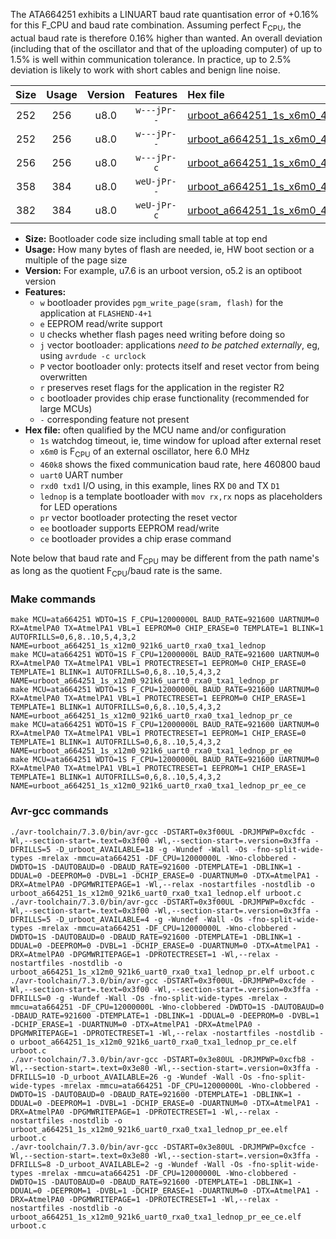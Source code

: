 The ATA664251 exhibits a LINUART baud rate quantisation error of +0.16% for this F_CPU and baud rate combination. Assuming perfect F<sub>CPU</sub>, the actual baud rate is therefore 0.16% higher than wanted. An overall deviation (including that of the oscillator and that of the uploading computer) of up to 1.5% is well within communication tolerance. In practice, up to 2.5% deviation is likely to work with short cables and benign line noise.

|Size|Usage|Version|Features|Hex file|
|:-:|:-:|:-:|:-:|:--|
|252|256|u8.0|`w---jPr--`|[urboot_a664251_1s_x6m0_460k8_uart0_rxa0_txa1_lednop.hex](https://raw.githubusercontent.com/stefanrueger/urboot.hex/main/mcus/ata664251/watchdog_1_s/external_oscillator_x/%2B6m000000_hz/%2B460k8_baud/uart0_rxa0_txa1/lednop/urboot_a664251_1s_x6m0_460k8_uart0_rxa0_txa1_lednop.hex)|
|252|256|u8.0|`w---jPr--`|[urboot_a664251_1s_x6m0_460k8_uart0_rxa0_txa1_lednop_pr.hex](https://raw.githubusercontent.com/stefanrueger/urboot.hex/main/mcus/ata664251/watchdog_1_s/external_oscillator_x/%2B6m000000_hz/%2B460k8_baud/uart0_rxa0_txa1/lednop/urboot_a664251_1s_x6m0_460k8_uart0_rxa0_txa1_lednop_pr.hex)|
|256|256|u8.0|`w---jPr-c`|[urboot_a664251_1s_x6m0_460k8_uart0_rxa0_txa1_lednop_pr_ce.hex](https://raw.githubusercontent.com/stefanrueger/urboot.hex/main/mcus/ata664251/watchdog_1_s/external_oscillator_x/%2B6m000000_hz/%2B460k8_baud/uart0_rxa0_txa1/lednop/urboot_a664251_1s_x6m0_460k8_uart0_rxa0_txa1_lednop_pr_ce.hex)|
|358|384|u8.0|`weU-jPr--`|[urboot_a664251_1s_x6m0_460k8_uart0_rxa0_txa1_lednop_pr_ee.hex](https://raw.githubusercontent.com/stefanrueger/urboot.hex/main/mcus/ata664251/watchdog_1_s/external_oscillator_x/%2B6m000000_hz/%2B460k8_baud/uart0_rxa0_txa1/lednop/urboot_a664251_1s_x6m0_460k8_uart0_rxa0_txa1_lednop_pr_ee.hex)|
|382|384|u8.0|`weU-jPr-c`|[urboot_a664251_1s_x6m0_460k8_uart0_rxa0_txa1_lednop_pr_ee_ce.hex](https://raw.githubusercontent.com/stefanrueger/urboot.hex/main/mcus/ata664251/watchdog_1_s/external_oscillator_x/%2B6m000000_hz/%2B460k8_baud/uart0_rxa0_txa1/lednop/urboot_a664251_1s_x6m0_460k8_uart0_rxa0_txa1_lednop_pr_ee_ce.hex)|

- **Size:** Bootloader code size including small table at top end
- **Usage:** How many bytes of flash are needed, ie, HW boot section or a multiple of the page size
- **Version:** For example, u7.6 is an urboot version, o5.2 is an optiboot version
- **Features:**
  + `w` bootloader provides `pgm_write_page(sram, flash)` for the application at `FLASHEND-4+1`
  + `e` EEPROM read/write support
  + `U` checks whether flash pages need writing before doing so
  + `j` vector bootloader: applications *need to be patched externally*, eg, using `avrdude -c urclock`
  + `P` vector bootloader only: protects itself and reset vector from being overwritten
  + `r` preserves reset flags for the application in the register R2
  + `c` bootloader provides chip erase functionality (recommended for large MCUs)
  + `-` corresponding feature not present
- **Hex file:** often qualified by the MCU name and/or configuration
  + `1s` watchdog timeout, ie, time window for upload after external reset
  + `x6m0` is F<sub>CPU</sub> of an external oscillator, here 6.0 MHz
  + `460k8` shows the fixed communication baud rate, here 460800 baud
  + `uart0` UART number
  + `rxd0 txd1` I/O using, in this example, lines RX `D0` and TX `D1`
  + `lednop` is a template bootloader with `mov rx,rx` nops as placeholders for LED operations
  + `pr` vector bootloader protecting the reset vector
  + `ee` bootloader supports EEPROM read/write
  + `ce` bootloader provides a chip erase command


Note below that baud rate and F<sub>CPU</sub> may be different from the path name's as long as the quotient F<sub>CPU</sub>/baud rate is the same.

### Make commands
```
make MCU=ata664251 WDTO=1S F_CPU=12000000L BAUD_RATE=921600 UARTNUM=0 RX=AtmelPA0 TX=AtmelPA1 VBL=1 EEPROM=0 CHIP_ERASE=0 TEMPLATE=1 BLINK=1 AUTOFRILLS=0,6,8..10,5,4,3,2 NAME=urboot_a664251_1s_x12m0_921k6_uart0_rxa0_txa1_lednop
make MCU=ata664251 WDTO=1S F_CPU=12000000L BAUD_RATE=921600 UARTNUM=0 RX=AtmelPA0 TX=AtmelPA1 VBL=1 PROTECTRESET=1 EEPROM=0 CHIP_ERASE=0 TEMPLATE=1 BLINK=1 AUTOFRILLS=0,6,8..10,5,4,3,2 NAME=urboot_a664251_1s_x12m0_921k6_uart0_rxa0_txa1_lednop_pr
make MCU=ata664251 WDTO=1S F_CPU=12000000L BAUD_RATE=921600 UARTNUM=0 RX=AtmelPA0 TX=AtmelPA1 VBL=1 PROTECTRESET=1 EEPROM=0 CHIP_ERASE=1 TEMPLATE=1 BLINK=1 AUTOFRILLS=0,6,8..10,5,4,3,2 NAME=urboot_a664251_1s_x12m0_921k6_uart0_rxa0_txa1_lednop_pr_ce
make MCU=ata664251 WDTO=1S F_CPU=12000000L BAUD_RATE=921600 UARTNUM=0 RX=AtmelPA0 TX=AtmelPA1 VBL=1 PROTECTRESET=1 EEPROM=1 CHIP_ERASE=0 TEMPLATE=1 BLINK=1 AUTOFRILLS=0,6,8..10,5,4,3,2 NAME=urboot_a664251_1s_x12m0_921k6_uart0_rxa0_txa1_lednop_pr_ee
make MCU=ata664251 WDTO=1S F_CPU=12000000L BAUD_RATE=921600 UARTNUM=0 RX=AtmelPA0 TX=AtmelPA1 VBL=1 PROTECTRESET=1 EEPROM=1 CHIP_ERASE=1 TEMPLATE=1 BLINK=1 AUTOFRILLS=0,6,8..10,5,4,3,2 NAME=urboot_a664251_1s_x12m0_921k6_uart0_rxa0_txa1_lednop_pr_ee_ce
```

### Avr-gcc commands
```
./avr-toolchain/7.3.0/bin/avr-gcc -DSTART=0x3f00UL -DRJMPWP=0xcfdc -Wl,--section-start=.text=0x3f00 -Wl,--section-start=.version=0x3ffa -DFRILLS=5 -D_urboot_AVAILABLE=18 -g -Wundef -Wall -Os -fno-split-wide-types -mrelax -mmcu=ata664251 -DF_CPU=12000000L -Wno-clobbered -DWDTO=1S -DAUTOBAUD=0 -DBAUD_RATE=921600 -DTEMPLATE=1 -DBLINK=1 -DDUAL=0 -DEEPROM=0 -DVBL=1 -DCHIP_ERASE=0 -DUARTNUM=0 -DTX=AtmelPA1 -DRX=AtmelPA0 -DPGMWRITEPAGE=1 -Wl,--relax -nostartfiles -nostdlib -o urboot_a664251_1s_x12m0_921k6_uart0_rxa0_txa1_lednop.elf urboot.c
./avr-toolchain/7.3.0/bin/avr-gcc -DSTART=0x3f00UL -DRJMPWP=0xcfdc -Wl,--section-start=.text=0x3f00 -Wl,--section-start=.version=0x3ffa -DFRILLS=5 -D_urboot_AVAILABLE=4 -g -Wundef -Wall -Os -fno-split-wide-types -mrelax -mmcu=ata664251 -DF_CPU=12000000L -Wno-clobbered -DWDTO=1S -DAUTOBAUD=0 -DBAUD_RATE=921600 -DTEMPLATE=1 -DBLINK=1 -DDUAL=0 -DEEPROM=0 -DVBL=1 -DCHIP_ERASE=0 -DUARTNUM=0 -DTX=AtmelPA1 -DRX=AtmelPA0 -DPGMWRITEPAGE=1 -DPROTECTRESET=1 -Wl,--relax -nostartfiles -nostdlib -o urboot_a664251_1s_x12m0_921k6_uart0_rxa0_txa1_lednop_pr.elf urboot.c
./avr-toolchain/7.3.0/bin/avr-gcc -DSTART=0x3f00UL -DRJMPWP=0xcfde -Wl,--section-start=.text=0x3f00 -Wl,--section-start=.version=0x3ffa -DFRILLS=0 -g -Wundef -Wall -Os -fno-split-wide-types -mrelax -mmcu=ata664251 -DF_CPU=12000000L -Wno-clobbered -DWDTO=1S -DAUTOBAUD=0 -DBAUD_RATE=921600 -DTEMPLATE=1 -DBLINK=1 -DDUAL=0 -DEEPROM=0 -DVBL=1 -DCHIP_ERASE=1 -DUARTNUM=0 -DTX=AtmelPA1 -DRX=AtmelPA0 -DPGMWRITEPAGE=1 -DPROTECTRESET=1 -Wl,--relax -nostartfiles -nostdlib -o urboot_a664251_1s_x12m0_921k6_uart0_rxa0_txa1_lednop_pr_ce.elf urboot.c
./avr-toolchain/7.3.0/bin/avr-gcc -DSTART=0x3e80UL -DRJMPWP=0xcfb8 -Wl,--section-start=.text=0x3e80 -Wl,--section-start=.version=0x3ffa -DFRILLS=10 -D_urboot_AVAILABLE=26 -g -Wundef -Wall -Os -fno-split-wide-types -mrelax -mmcu=ata664251 -DF_CPU=12000000L -Wno-clobbered -DWDTO=1S -DAUTOBAUD=0 -DBAUD_RATE=921600 -DTEMPLATE=1 -DBLINK=1 -DDUAL=0 -DEEPROM=1 -DVBL=1 -DCHIP_ERASE=0 -DUARTNUM=0 -DTX=AtmelPA1 -DRX=AtmelPA0 -DPGMWRITEPAGE=1 -DPROTECTRESET=1 -Wl,--relax -nostartfiles -nostdlib -o urboot_a664251_1s_x12m0_921k6_uart0_rxa0_txa1_lednop_pr_ee.elf urboot.c
./avr-toolchain/7.3.0/bin/avr-gcc -DSTART=0x3e80UL -DRJMPWP=0xcfce -Wl,--section-start=.text=0x3e80 -Wl,--section-start=.version=0x3ffa -DFRILLS=8 -D_urboot_AVAILABLE=2 -g -Wundef -Wall -Os -fno-split-wide-types -mrelax -mmcu=ata664251 -DF_CPU=12000000L -Wno-clobbered -DWDTO=1S -DAUTOBAUD=0 -DBAUD_RATE=921600 -DTEMPLATE=1 -DBLINK=1 -DDUAL=0 -DEEPROM=1 -DVBL=1 -DCHIP_ERASE=1 -DUARTNUM=0 -DTX=AtmelPA1 -DRX=AtmelPA0 -DPGMWRITEPAGE=1 -DPROTECTRESET=1 -Wl,--relax -nostartfiles -nostdlib -o urboot_a664251_1s_x12m0_921k6_uart0_rxa0_txa1_lednop_pr_ee_ce.elf urboot.c
```

